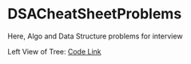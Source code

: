 # DSACheatSheetProblems
Here, Algo and Data Structure problems for interview

Left View of Tree: [Code Link](https://github.com/Manupendra/DSACheatSheetProblems/blob/main/src/LeftViewOfTree.java)

